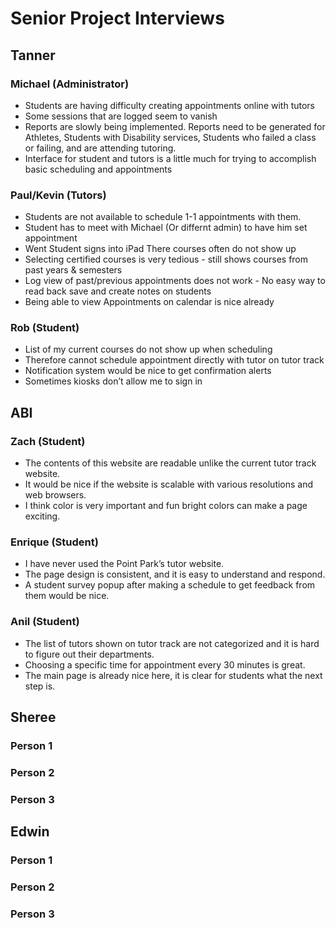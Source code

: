 # Senior Project Interviews

## Tanner

### Michael (Administrator)
* Students are having difficulty creating appointments online with tutors
* Some sessions that are logged seem to vanish 
* Reports are slowly being implemented. Reports need to be generated for Athletes, Students with Disability services, Students who failed a class or failing, and are attending tutoring.
* Interface for student and tutors is a little much for trying to accomplish basic scheduling and appointments

### Paul/Kevin (Tutors)
* Students are not available to schedule 1-1 appointments with them.
* Student has to meet with Michael (Or differnt admin) to have him set appointment
* Went Student signs into iPad There courses often do not show up
* Selecting certified courses is very tedious - still shows courses from past years & semesters
* Log view of past/previous appointments does not work - No easy way to read back save and create notes on students
* Being able to view Appointments on calendar is nice already

### Rob (Student)
* List of my current courses do not show up when scheduling
* Therefore cannot schedule appointment directly with tutor on tutor track
* Notification system would be nice to get confirmation alerts
* Sometimes kiosks don’t allow me to sign in


## ABI
### Zach (Student)
* The contents of this website are readable unlike the current tutor track website.
* It would be nice if the website is scalable with various resolutions and web browsers.
* I think color is very important and fun bright colors can make a page exciting.


### Enrique (Student)
* I have never used the Point Park’s tutor website.
* The page design is consistent, and it is easy to understand and respond.
* A student survey popup after making a schedule to get feedback from them would be nice.


### Anil (Student)
* The list of tutors shown on tutor track are not categorized and it is hard to figure out their departments.
* Choosing a specific time for appointment every 30 minutes is great.
* The main page is already nice here, it is clear for students what the next step is.



## Sheree
### Person 1

### Person 2

### Person 3


## Edwin

### Person 1

### Person 2

### Person 3

